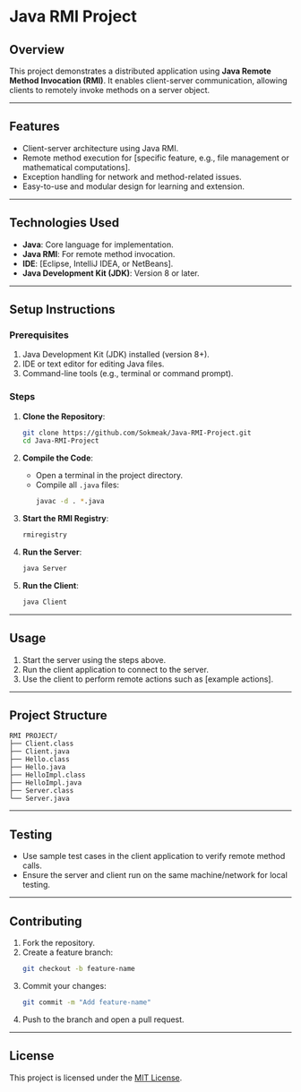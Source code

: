 # **Java RMI Project**

## **Overview**
This project demonstrates a distributed application using **Java Remote Method Invocation (RMI)**. It enables client-server communication, allowing clients to remotely invoke methods on a server object.

---

## **Features**
- Client-server architecture using Java RMI.  
- Remote method execution for [specific feature, e.g., file management or mathematical computations].  
- Exception handling for network and method-related issues.  
- Easy-to-use and modular design for learning and extension.

---

## **Technologies Used**
- **Java**: Core language for implementation.  
- **Java RMI**: For remote method invocation.  
- **IDE**: [Eclipse, IntelliJ IDEA, or NetBeans].  
- **Java Development Kit (JDK)**: Version 8 or later.  

---

## **Setup Instructions**

### Prerequisites
1. Java Development Kit (JDK) installed (version 8+).
2. IDE or text editor for editing Java files.
3. Command-line tools (e.g., terminal or command prompt).

### Steps
1. **Clone the Repository**:
   ```bash
   git clone https://github.com/Sokmeak/Java-RMI-Project.git
   cd Java-RMI-Project
   ```

2. **Compile the Code**:
   - Open a terminal in the project directory.
   - Compile all `.java` files:
     ```bash
     javac -d . *.java
     ```

3. **Start the RMI Registry**:
   ```bash
   rmiregistry
   ```

4. **Run the Server**:
   ```bash
   java Server
   ```

5. **Run the Client**:
   ```bash
   java Client
   ```

---

## **Usage**
1. Start the server using the steps above.  
2. Run the client application to connect to the server.  
3. Use the client to perform remote actions such as [example actions].

---

## **Project Structure**
```
RMI PROJECT/
├── Client.class
├── Client.java
├── Hello.class
├── Hello.java
├── HelloImpl.class
├── HelloImpl.java
├── Server.class
└── Server.java
```

---

## **Testing**
- Use sample test cases in the client application to verify remote method calls.
- Ensure the server and client run on the same machine/network for local testing.

---

## **Contributing**
1. Fork the repository.  
2. Create a feature branch:  
   ```bash
   git checkout -b feature-name
   ```
3. Commit your changes:  
   ```bash
   git commit -m "Add feature-name"
   ```
4. Push to the branch and open a pull request.

---

## **License**
This project is licensed under the [MIT License](LICENSE).

